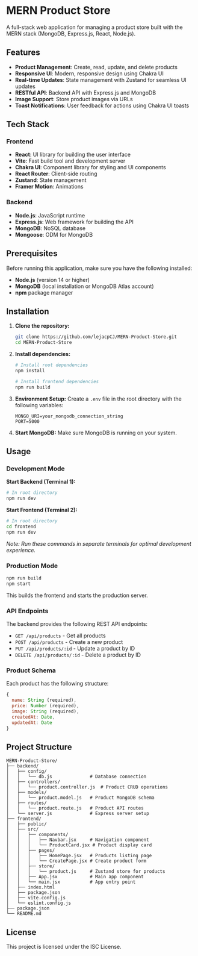 # MERN Product Store

A full-stack web application for managing a product store built with the MERN stack (MongoDB, Express.js, React, Node.js).

## Features

- **Product Management**: Create, read, update, and delete products
- **Responsive UI**: Modern, responsive design using Chakra UI
- **Real-time Updates**: State management with Zustand for seamless UI updates
- **RESTful API**: Backend API with Express.js and MongoDB
- **Image Support**: Store product images via URLs
- **Toast Notifications**: User feedback for actions using Chakra UI toasts

## Tech Stack

### Frontend

- **React**: UI library for building the user interface
- **Vite**: Fast build tool and development server
- **Chakra UI**: Component library for styling and UI components
- **React Router**: Client-side routing
- **Zustand**: State management
- **Framer Motion**: Animations

### Backend

- **Node.js**: JavaScript runtime
- **Express.js**: Web framework for building the API
- **MongoDB**: NoSQL database
- **Mongoose**: ODM for MongoDB

## Prerequisites

Before running this application, make sure you have the following installed:

- **Node.js** (version 14 or higher)
- **MongoDB** (local installation or MongoDB Atlas account)
- **npm** package manager

## Installation

1. **Clone the repository:**

   ```bash
   git clone https://github.com/lejacpCJ/MERN-Product-Store.git
   cd MERN-Product-Store
   ```

2. **Install dependencies:**

   ```bash
   # Install root dependencies
   npm install

   # Install frontend dependencies
   npm run build
   ```

3. **Environment Setup:**
   Create a `.env` file in the root directory with the following variables:

   ```
   MONGO_URI=your_mongodb_connection_string
   PORT=5000
   ```

4. **Start MongoDB:**
   Make sure MongoDB is running on your system.

## Usage

### Development Mode

**Start Backend (Terminal 1):**

```bash
# In root directory
npm run dev
```

**Start Frontend (Terminal 2):**

```bash
# In root directory
cd frontend
npm run dev
```

_Note: Run these commands in separate terminals for optimal development experience._

### Production Mode

```bash
npm run build
npm start
```

This builds the frontend and starts the production server.

### API Endpoints

The backend provides the following REST API endpoints:

- `GET /api/products` - Get all products
- `POST /api/products` - Create a new product
- `PUT /api/products/:id` - Update a product by ID
- `DELETE /api/products/:id` - Delete a product by ID

### Product Schema

Each product has the following structure:

```javascript
{
  name: String (required),
  price: Number (required),
  image: String (required),
  createdAt: Date,
  updatedAt: Date
}
```

## Project Structure

```
MERN-Product-Store/
├── backend/
│   ├── config/
│   │   └── db.js              # Database connection
│   ├── controllers/
│   │   └── product.controller.js  # Product CRUD operations
│   ├── models/
│   │   └── product.model.js   # Product MongoDB schema
│   ├── routes/
│   │   └── product.route.js   # Product API routes
│   └── server.js              # Express server setup
├── frontend/
│   ├── public/
│   ├── src/
│   │   ├── components/
│   │   │   ├── Navbar.jsx     # Navigation component
│   │   │   └── ProductCard.jsx # Product display card
│   │   ├── pages/
│   │   │   ├── HomePage.jsx   # Products listing page
│   │   │   └── CreatePage.jsx # Create product form
│   │   ├── store/
│   │   │   └── product.js     # Zustand store for products
│   │   ├── App.jsx            # Main app component
│   │   └── main.jsx           # App entry point
│   ├── index.html
│   ├── package.json
│   ├── vite.config.js
│   └── eslint.config.js
├── package.json
└── README.md
```

## License

This project is licensed under the ISC License.

